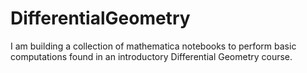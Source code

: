 # DifferentialGeometry
I am building a collection of mathematica notebooks to perform basic computations found in an introductory Differential Geometry course. 
